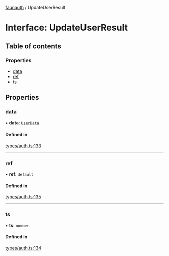 [faunauth](../index.md) / UpdateUserResult

# Interface: UpdateUserResult

## Table of contents

### Properties

- [data](UpdateUserResult.md#data)
- [ref](UpdateUserResult.md#ref)
- [ts](UpdateUserResult.md#ts)

## Properties

### data

• **data**: [`UserData`](UserData.md)

#### Defined in

[types/auth.ts:133](https://github.com/alexnitta/faunauth/blob/31b65b8/src/types/auth.ts#L133)

___

### ref

• **ref**: `default`

#### Defined in

[types/auth.ts:135](https://github.com/alexnitta/faunauth/blob/31b65b8/src/types/auth.ts#L135)

___

### ts

• **ts**: `number`

#### Defined in

[types/auth.ts:134](https://github.com/alexnitta/faunauth/blob/31b65b8/src/types/auth.ts#L134)

